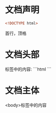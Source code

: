 # 文档声明
```html
<!DOCTYPE html>
```
首行，顶格

# 文档头部
<head>标签中的内容:
```html
<meta charset="utf-8"><!-- 设置字符集 -->
<title>title</title><!-- 网站标题 -->
<meta name="keywords" content="音乐……"><!-- 网站关键字 -->
<meta name="description" content="网易……"><!-- 网站描述 -->
<meta name="viewport" content="width=device-width"><!-- 移动端设置 -->
<link rel="shortcut icon" href="favicon.ico"><!-- 网站图标ico -->
<link rel="stylesheet" href="style.css"><!-- 外链css样式表 -->
<style></style><!-- css样式 -->
```

# 文档主体
&lt;body&gt;标签中的内容
